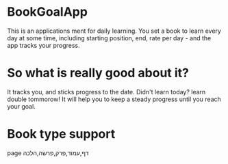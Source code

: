 # BookGoalApp
This is an applications ment for daily learning. 
You set a book to learn every day at some time, including starting position, end, rate per day - and the app tracks your progress.
# So what is really good about it?
It tracks you, and sticks progress to the date. Didn't learn today? learn double tommorow! 
It will help you to keep a steady progress until you reach your goal.

# Book type support
page
דף,עמוד,פרק,פרשה,הלכה


